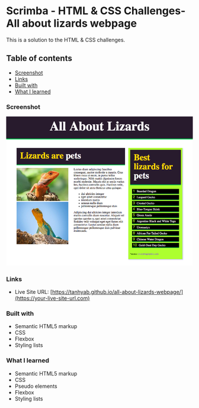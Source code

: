 # Scrimba - HTML & CSS Challenges- All about lizards webpage

This is a solution to the HTML & CSS challenges.

## Table of contents

- [Screenshot](#screenshot)
- [Links](#links)
- [Built with](#built-with)
- [What I learned](#what-i-learned)

### Screenshot

![](./images/lizard-screenshot.png)

### Links

- Live Site URL: [https://tanhyab.github.io/all-about-lizards-webpage/](https://your-live-site-url.com)

### Built with

- Semantic HTML5 markup
- CSS
- Flexbox
- Styling lists

### What I learned

- Semantic HTML5 markup
- CSS
- Pseudo elements
- Flexbox
- Styling lists
